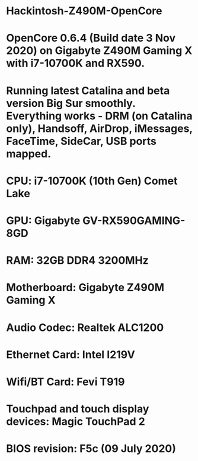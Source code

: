 # Hackintosh-Z490M-OpenCore
# OpenCore 0.6.4 (Build date 3 Nov 2020) on Gigabyte Z490M Gaming X with i7-10700K and RX590.

# Running latest Catalina and beta version Big Sur smoothly. Everything works - DRM (on Catalina only), Handsoff, AirDrop, iMessages, FaceTime, SideCar, USB ports mapped.


# CPU: i7-10700K (10th Gen) Comet Lake
# GPU: Gigabyte GV-RX590GAMING-8GD
# RAM: 32GB DDR4 3200MHz
# Motherboard: Gigabyte Z490M Gaming X
# Audio Codec: Realtek ALC1200
# Ethernet Card: Intel I219V
# Wifi/BT Card: Fevi T919
# Touchpad and touch display devices: Magic TouchPad 2
# BIOS revision: F5c (09 July 2020)
